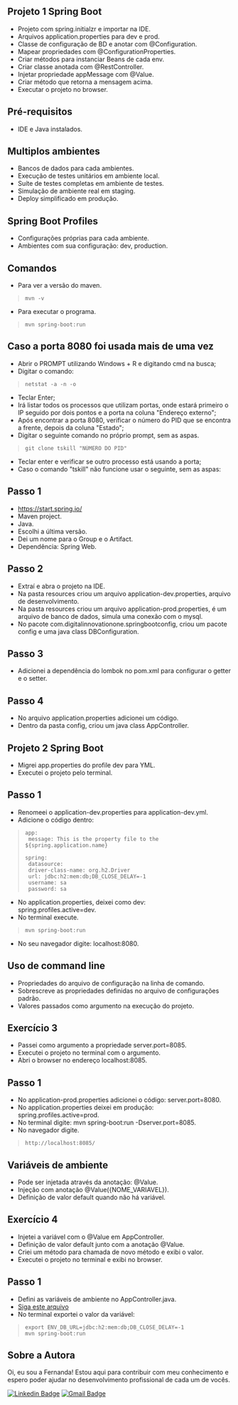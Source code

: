 ## Projeto 1 Spring Boot
- Projeto com spring.initialzr e importar na IDE.
- Arquivos application.properties para dev e prod.
- Classe de configuração de BD e anotar com @Configuration.
- Mapear propriedades com @ConfigurationProperties.
- Criar métodos para instanciar Beans de cada env.
- Criar classe anotada com @RestController.
- Injetar propriedade appMessage com @Value.
- Criar método que retorna a mensagem acima.
- Executar o projeto no browser.

## Pré-requisitos
- IDE e Java instalados.

## Multiplos ambientes
- Bancos de dados para cada ambientes.
- Execução de testes unitários em ambiente local.
- Suíte de testes completas em ambiente de testes.
- Simulação de ambiente real em staging.
- Deploy simplificado em produção.

## Spring Boot Profiles
- Configurações próprias para cada ambiente.
- Ambientes com sua configuração: dev, production.

## Comandos
- Para ver a versão do maven.
> ```
>mvn -v
> ```

- Para executar o programa.
> ```
>mvn spring-boot:run
> ```

## Caso a porta 8080 foi usada mais de uma vez
- Abrir o PROMPT utilizando Windows + R e digitando cmd na busca; <br> 
- Digitar o comando:
> ```
>netstat -a -n -o
> ``` 
- Teclar Enter; <br>
- Irá listar todos os processos que utilizam portas, onde estará primeiro o IP seguido por dois pontos e a porta na coluna "Endereço externo"; <br>
- Após encontrar a porta 8080, verificar o número do PID que se encontra a frente, depois da coluna "Estado"; <br>
- Digitar o seguinte comando no próprio prompt, sem as aspas.
> ```
>git clone tskill "NÚMERO DO PID"
> ```
- Teclar enter e verificar se outro processo está usando a porta; <br>
- Caso o comando "tskill" não funcione usar o seguinte, sem as aspas: <br>

## Passo 1
- https://start.spring.io/
- Maven project.
- Java.
- Escolhi a última versão.
- Dei um nome para o Group e o Artifact.
- Dependência: Spring Web.

## Passo 2
- Extraí e abra o projeto na IDE.
- Na pasta resources criou um arquivo application-dev.properties, arquivo de desenvolvimento.
- Na pasta resources criou um arquivo application-prod.properties, é um arquivo de banco de dados, simula uma conexão com o mysql.
- No pacote com.digitalinnovationone.springbootconfig, criou um pacote config e uma java class DBConfiguration.

## Passo 3
- Adicionei a dependência do lombok no pom.xml para configurar o getter e o setter. <br>

## Passo 4
- No arquivo application.properties adicionei um código. <br>
- Dentro da pasta config, criou um java class AppController. <br>

## Projeto 2 Spring Boot
- Migrei app.properties do profile dev para YML. <br>
- Executei o projeto pelo terminal. <br>

## Passo 1 
- Renomeei o application-dev.properties para application-dev.yml. <br>
- Adicione o código dentro: <br>

> ```
>app: 
>  message: This is the property file to the ${spring.application.name}
>
>spring: 
>  datasource: 
>  driver-class-name: org.h2.Driver 
>  url: jdbc:h2:mem:db;DB_CLOSE_DELAY=-1 
>  username: sa 
>  password: sa 
> ```

- No application.properties, deixei como dev: <br>
spring.profiles.active=dev. <br>
- No terminal execute.
> ```
> mvn spring-boot:run
> ```
- No seu navegador digite: localhost:8080. <br>

## Uso de command line
- Propriedades do arquivo de configuração na linha de comando. <br>
- Sobrescreve as propriedades definidas no arquivo de configurações padrão. <br>
- Valores passados como argumento na execução do projeto. <br>

## Exercício 3 
- Passei como argumento a propriedade server.port=8085.
- Executei o projeto no terminal com o argumento.
- Abri o browser no endereço localhost:8085.

## Passo 1 
- No application-prod.properties adicionei o código: server.port=8080. <br>
- No application.properties deixei em produção: spring.profiles.active=prod. <br>
- No terminal digite: mvn spring-boot:run -Dserver.port=8085. <br>
- No navegador digite.
> ```
>http://localhost:8085/
> ```

## Variáveis de ambiente 
- Pode ser injetada através da anotação: @Value. <br>
- Injeção com anotação @Value({NOME_VARIAVEL}). <br>
- Definição de valor default quando não há variável. <br>

## Exercício 4
- Injetei a variável com o @Value em AppController. <br>
- Definição de valor default junto com a anotação @Value. <br>
- Criei um método para chamada de novo método e exibi o valor. <br>
- Executei o projeto no terminal e exibi no browser. <br>

## Passo 1 
- Defini as variáveis de ambiente no AppController.java. <br>
- <a href="https://github.com/FernandaMakiHirose/spring-boot2/blob/main/springbootconfig/variaveis-de-ambiente.txt">Siga este arquivo</a>
- No terminal exportei o valor da variável:
> ```
>export ENV_DB_URL=jdbc:h2:mem:db;DB_CLOSE_DELAY=-1 
>mvn spring-boot:run
> ```

## Sobre a Autora
Oi, eu sou a Fernanda! Estou aqui para contribuir com meu conhecimento e espero poder ajudar no desenvolvimento profissional de cada um de vocês.

[![Linkedin Badge](https://img.shields.io/badge/-Fernanda_Maki_Hirose-blue?style=flat-square&logo=Linkedin&logoColor=white&link=https://www.linkedin.com/in/fernanda-maki-hirose-801117208/)](https://www.linkedin.com/in/fernanda-maki-hirose-801117208/)  [![Gmail Badge](https://img.shields.io/badge/-femahi2020@gmail.com-c14438?style=flat-square&logo=Gmail&logoColor=white&link=mailto:femahi2020@gmail.com)](mailto:femahi2020@gmail.com)
